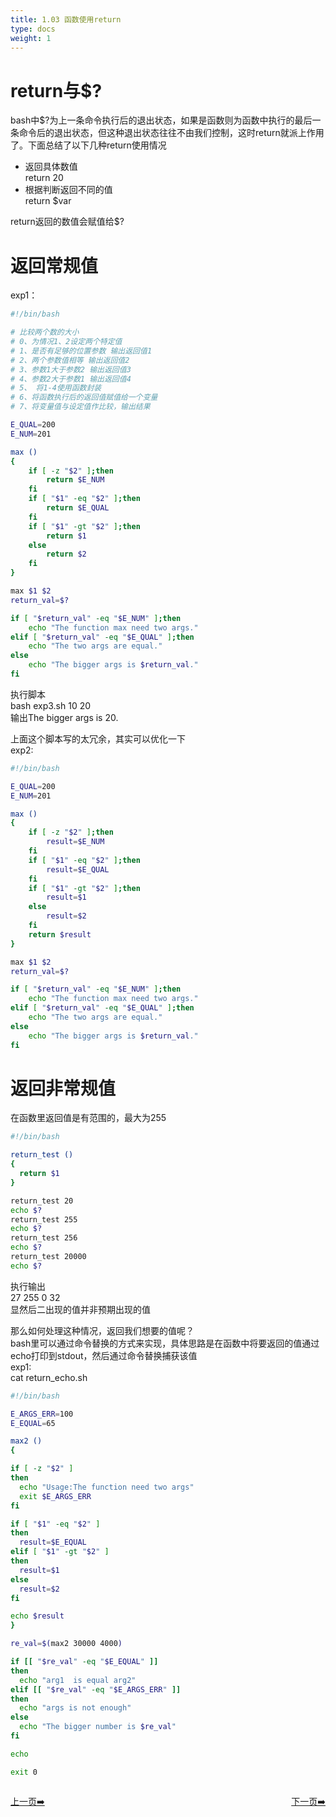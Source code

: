 ```yaml
---
title: 1.03 函数使用return  
type: docs
weight: 1
---
```


# return与$?   
bash中$?为上一条命令执行后的退出状态，如果是函数则为函数中执行的最后一条命令后的退出状态，但这种退出状态往往不由我们控制，这时return就派上作用了。下面总结了以下几种return使用情况   
* 返回具体数值   
return 20   
* 根据判断返回不同的值  
return $var

return返回的数值会赋值给$?   

# 返回常规值           
exp1： 
```bash
#!/bin/bash

# 比较两个数的大小
# 0、为情况1、2设定两个特定值   
# 1、是否有足够的位置参数 输出返回值1
# 2、两个参数值相等 输出返回值2
# 3、参数1大于参数2 输出返回值3
# 4、参数2大于参数1 输出返回值4
# 5、 将1-4使用函数封装
# 6、将函数执行后的返回值赋值给一个变量
# 7、将变量值与设定值作比较，输出结果

E_QUAL=200
E_NUM=201

max ()
{
    if [ -z "$2" ];then
        return $E_NUM
    fi
    if [ "$1" -eq "$2" ];then
        return $E_QUAL
    fi
    if [ "$1" -gt "$2" ];then
        return $1
    else
        return $2
    fi
}

max $1 $2
return_val=$?

if [ "$return_val" -eq "$E_NUM" ];then
    echo "The function max need two args."
elif [ "$return_val" -eq "$E_QUAL" ];then
    echo "The two args are equal."
else
    echo "The bigger args is $return_val."
fi
```   
执行脚本   
bash exp3.sh 10 20   
输出The bigger args is 20.

上面这个脚本写的太冗余，其实可以优化一下   
exp2:   
```bash
#!/bin/bash

E_QUAL=200
E_NUM=201

max ()
{
    if [ -z "$2" ];then
        result=$E_NUM
    fi
    if [ "$1" -eq "$2" ];then
        result=$E_QUAL
    fi
    if [ "$1" -gt "$2" ];then
        result=$1
    else
        result=$2
    fi
    return $result
}

max $1 $2
return_val=$?

if [ "$return_val" -eq "$E_NUM" ];then
    echo "The function max need two args."
elif [ "$return_val" -eq "$E_QUAL" ];then
    echo "The two args are equal."
else
    echo "The bigger args is $return_val."
fi
```  

# 返回非常规值   
在函数里返回值是有范围的，最大为255   
```bash
#!/bin/bash

return_test ()
{
  return $1 
}

return_test 20
echo $?
return_test 255
echo $?
return_test 256
echo $?
return_test 20000
echo $?
```   
执行输出   
27
255
0
32   
显然后二出现的值并非预期出现的值     

那么如何处理这种情况，返回我们想要的值呢？   
bash里可以通过命令替换的方式来实现，具体思路是在函数中将要返回的值通过echo打印到stdout，然后通过命令替换捕获该值   
exp1:   
cat return_echo.sh   
```bash
#!/bin/bash

E_ARGS_ERR=100
E_EQUAL=65

max2 () 
{

if [ -z "$2" ]
then
  echo "Usage:The function need two args"
  exit $E_ARGS_ERR
fi

if [ "$1" -eq "$2" ]
then
  result=$E_EQUAL
elif [ "$1" -gt "$2" ]
then
  result=$1
else
  result=$2
fi

echo $result
}

re_val=$(max2 30000 4000)

if [[ "$re_val" -eq "$E_EQUAL" ]]
then
  echo "arg1  is equal arg2"
elif [[ "$re_val" -eq "$E_ARGS_ERR" ]]
then
  echo "args is not enough"
else
  echo "The bigger number is $re_val"
fi

echo

exit 0
```  



<div style="display: flex;justify-content: space-between;align-items: center;">
<p><a href="https://books.linuxwt.com/linuxwtabs/ChapterOne/Fuza_Function">上一页➡️</a></p>
<p><a href="https://books.linuxwt.com/linuxwtabs/ChapterOne/Fuza_Function3">下一页➡️</a></p>
</div>